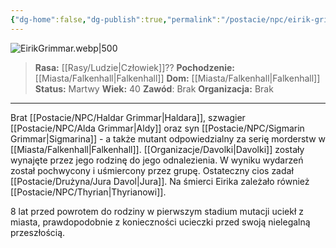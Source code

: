 ```yaml
---
{"dg-home":false,"dg-publish":true,"permalink":"/postacie/npc/eirik-grimmar/","dgPassFrontmatter":true}
---
```


![EirikGrimmar.webp|500](/img/user/Vault/Grafiki/NPC/EirikGrimmar.webp)

> **Rasa:** [[Rasy/Ludzie\|Człowiek]]??
> **Pochodzenie:** [[Miasta/Falkenhall\|Falkenhall]]
> **Dom:** [[Miasta/Falkenhall\|Falkenhall]]
> **Status:** Martwy
> **Wiek:** 40
> **Zawód**: Brak
> **Organizacja:** Brak

---

Brat [[Postacie/NPC/Haldar Grimmar\|Haldara]], szwagier [[Postacie/NPC/Alda Grimmar\|Aldy]] oraz syn [[Postacie/NPC/Sigmarin Grimmar\|Sigmarina]] - a także mutant odpowiedzialny za serię morderstw w [[Miasta/Falkenhall\|Falkenhall]]. [[Organizacje/Davolki\|Davolki]] zostały wynajęte przez jego rodzinę do jego odnalezienia. W wyniku wydarzeń został pochwycony i uśmiercony przez grupę. Ostateczny cios zadał [[Postacie/Drużyna/Jura Davol\|Jura]]. Na śmierci Eirika zależało również [[Postacie/NPC/Thyrian\|Thyrianowi]].

8 lat przed powrotem do rodziny w pierwszym stadium mutacji uciekł z miasta, prawdopodobnie z konieczności ucieczki przed swoją nielegalną przeszłością.